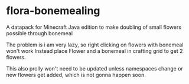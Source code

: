 # flora-bonemealing
A datapack for Minecraft Java edition to make doubling of small flowers possible through bonemeal

The problem is i am very lazy, so right clicking on flowers with bonemeal won't work
Instead place Flower and a bonemeal in crafting grid to get 2 flowers.

This also prolly won't need to be updated unless namespaces change or new flowers get added, which is not gonna happen soon.
